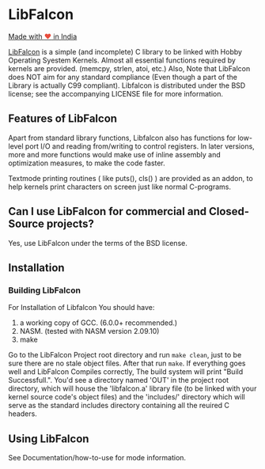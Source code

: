 # LibFalcon
<a href="https://madewithlove.org.in" target="_blank">Made with <span style="color: #e74c3c">&hearts;</span> in India</a>

[LibFalcon](https://github.com/hatlesshacker/LibFalcon/) is a simple (and incomplete) C library to be linked with Hobby Operating Syestem Kernels. Almost all essential functions required by kernels are provided. (memcpy, strlen, atoi, etc.) Also, Note that LibFalcon does NOT aim for any standard compliance (Even though a part of the Library is actually C99 compliant). Libfalcon is distributed under the BSD license; see the accompanying LICENSE file for more information.

## Features of LibFalcon

Apart from standard library functions, Libfalcon also has functions for low-level port I/O and reading from/writing to control registers. In later versions, more and more functions would make use of inline assembly and optimization measures, to make the code faster.

Textmode printing routines ( like puts(), cls() ) are provided as an addon, to help kernels print characters on screen just like normal C-programs.

## Can I use LibFalcon for commercial and Closed-Source projects?

Yes, use LibFalcon under the terms of the BSD license.

## Installation

### Building LibFalcon

For Installation of Libfalcon You should have:
1. a working copy of GCC. (6.0.0+ recommended.)
2. NASM. (tested with NASM version 2.09.10)
3. make

Go to the LibFalcon Project root directory and run `make clean`, just to be sure there are no stale object files. After that run `make`. If everything goes well and LibFalcon Compiles correctly, The build system will print "Build Successfull.". You'd see a directory named 'OUT' in the project root directory, which will house the 'libfalcon.a' library file (to be linked with your kernel source code's object files) and the 'includes/' directory which will serve as the standard includes directory containing all the reuired C headers.

## Using LibFalcon

See Documentation/how-to-use for mode information.
